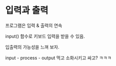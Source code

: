 # 입력과 출력
프로그램은 입력 & 출력의 연속

input() 함수로 키보드 입력을 받을 수 있음.

입출력의 가능성을 느껴 보자.

input - process - output 
먹고 소화시키고 싸고? ㅋㅋㅋ

